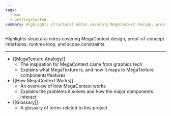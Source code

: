 ```yaml
---
tags:
  - moc
  - gettingstarted
summary: Highlights structural notes covering MegaContext design, proof-of-concept interfaces, runtime loop, and scope constraints.
---
```

Highlights structural notes covering MegaContext design, proof-of-concept interfaces, runtime loop, and scope constraints.

---

- [[MegaTexture Analogy]]
    - The inspiration for MegaContext came from graphics tech
    - Explains what MegaTexture is, and how it maps to MegaTexture components/features
- [[How MegaContext Works]]
    - An overview of how MegaContext works
    - Explains the problems it solves and how the major components interact
- [[Glossary]]
    - A glossary of terms related to this project

